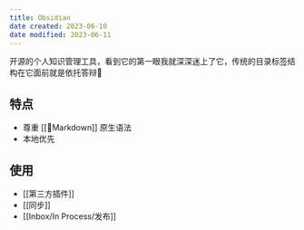 ```yaml
---
title: Obsidian
date created: 2023-06-10
date modified: 2023-06-11
---
```

开源的个人知识管理工具，看到它的第一眼我就深深迷上了它，传统的目录标签结构在它面前就是依托答辩💩

## 特点

- 尊重 [[🧐Markdown]] 原生语法
- 本地优先

## 使用

- [[第三方插件]]
- [[同步]]
- [[Inbox/In Process/发布]]